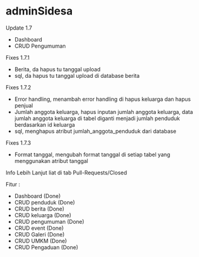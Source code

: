 # adminSidesa
Update 1.7
- Dashboard
- CRUD Pengumuman
  
Fixes 1.7.1
- Berita, da hapus tu tanggal upload
- sql, da hapus tu tanggal upload di database berita

Fixes 1.7.2
- Error handling, menambah error handling di hapus keluarga dan hapus penjual
- Jumlah anggota keluarga, hapus inputan jumlah anggota keluarga, data jumlah anggota keluarga di tabel diganti menjadi jumlah penduduk berdasarkan id keluarga
- sql, menghapus atribut jumlah_anggota_penduduk dari database

Fixes 1.7.3
- Format tanggal, mengubah format tanggal di setiap tabel yang menggunakan atribut tanggal
  
Info Lebih Lanjut liat di tab Pull-Requests/Closed

Fitur :
- Dashboard (Done)
- CRUD penduduk (Done)
- CRUD berita (Done)
- CRUD keluarga (Done)
- CRUD pengumuman (Done)
- CRUD event (Done)
- CRUD Galeri (Done)
- CRUD UMKM (Done)
- CRUD Pengaduan (Done)
